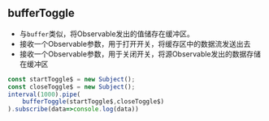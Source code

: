 ## bufferToggle
- 与`buffer`类似，将Observable发出的值储存在缓冲区。
- 接收一个Observable参数，用于打开开关，将缓存区中的数据流发送出去
- 接收一个Observable参数，用于关闭开关，将源Observable发出的数据存储在缓冲区
```js
const startToggle$ = new Subject();
const closeToggle$ = new Subject();
interval(1000).pipe(
    bufferToggle(startToggle$,closeToggle$)
).subscribe(data=>console.log(data))
```